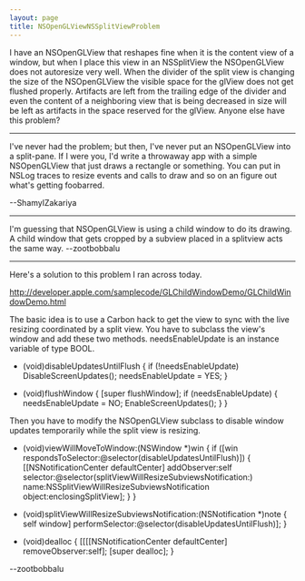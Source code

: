 ```yaml
---
layout: page
title: NSOpenGLViewNSSplitViewProblem
---
```




I have an NSOpenGLView that reshapes fine when it is the content view of a window, but when I place this view in an NSSplitView the NSOpenGLView does not autoresize very well. When the divider of the split view is changing the size of the NSOpenGLView the visible space for the glView does not get flushed properly. Artifacts are left from the trailing edge of the divider and even the content of a neighboring view that is being decreased in size will be left as artifacts in the space reserved for the glView. Anyone else have this problem?

----

I've never had the problem; but then, I've never put an NSOpenGLView into a split-pane. If I were you, I'd write a throwaway app with a simple NSOpenGLView that just draws a rectangle or something. You can put in NSLog traces to resize events and calls to draw and so on an figure out what's getting foobarred.

--ShamylZakariya

----

I'm guessing that NSOpenGLView is using a child window to do its drawing. A child window that gets cropped by a subview placed in a splitview acts the same way. --zootbobbalu

----

Here's a solution to this problem I ran across today. 

http://developer.apple.com/samplecode/GLChildWindowDemo/GLChildWindowDemo.html

The basic idea is to use a Carbon hack to get the view to sync with the live resizing coordinated by a split view. You have to subclass the view's window and add these two methods.     needsEnableUpdate is an instance variable of type     BOOL. 

    

- (void)disableUpdatesUntilFlush {
	if (!needsEnableUpdate) DisableScreenUpdates();
	needsEnableUpdate = YES;
}

- (void)flushWindow {
	[super flushWindow];
	if (needsEnableUpdate) {
		needsEnableUpdate = NO;
		EnableScreenUpdates();
	}
}



Then you have to modify the NSOpenGLView subclass to disable window updates temporarily while the split view is resizing.

    

- (void)viewWillMoveToWindow:(NSWindow *)win {
	if ([win respondsToSelector:@selector(disableUpdatesUntilFlush)]) {
		[[NSNotificationCenter defaultCenter] addObserver:self
			selector:@selector(splitViewWillResizeSubviewsNotification:)
			name:NSSplitViewWillResizeSubviewsNotification
			object:enclosingSplitView];
	}
}

- (void)splitViewWillResizeSubviewsNotification:(NSNotification *)note {
	self window] performSelector:@selector(disableUpdatesUntilFlush)];
}

- (void)dealloc {
	[[[[NSNotificationCenter defaultCenter] removeObserver:self];
	[super dealloc];
}



--zootbobbalu


